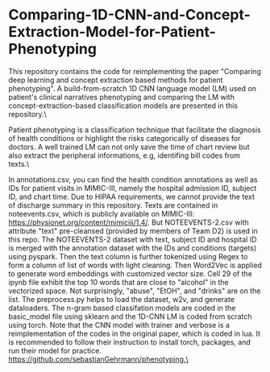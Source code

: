 # Comparing-1D-CNN-and-Concept-Extraction-Model-for-Patient-Phenotyping
This repository contains the code for reimplementing the paper "Comparing deep learning and concept extraction based methods for patient phenotyping". A build-from-scratch 1D CNN language model (LM) used on patient's clinical narratives phenotyping and comparing the LM with concept-extraction-based classification models are presented in this repository.\

Patient phenotyping is a classification technique that facilitate the diagnosis of health conditions or highlight the risks categorically of diseases for doctors. A well trained LM can not only save the time of chart review but also extract the peripheral informations, e.g, identifing bill codes from texts.\

In annotations.csv, you can find the health condition annotations as well as IDs for patient visits in MIMIC-III, namely the hospital admission ID, subject ID, and chart time. Due to HIPAA requirements, we cannot provide the text of discharge summary in this repository. Texts are contained in noteevents.csv, which is publicly available on MIMIC-III: https://physionet.org/content/mimiciii/1.4/. But NOTEEVENTS-2.csv with attribute "text" pre-cleansed (provided by members of Team D2) is used in this repo. The NOTEEVENTS-2 dataset with text, subject ID and hospital ID is merged with the annotation dataset with the IDs and conditions (targets) using pyspark. Then the text column is further tokenized using Regex to form a column of list of words with light cleaning. Then Word2Vec is applied to generate word embeddings with customized vector size. Cell 29 of the ipynb file exhibit the top 10 words that are close to "alcohol" in the vectorized space. Not surprisingly, "abuse", "EtOH", and "drinks" are on the list. The preprocess.py helps to load the dataset, w2v, and generate dataloaders. The n-gram based classifation models are coded in the basic_model file using sklearn and the 1D-CNN LM is coded from scratch using torch. Note that the CNN model with trainer and verbose is a reimplementation of the codes in the original paper, which is coded in lua. It is recommended to follow their instruction to install torch, packages, and run their model for practice. https://github.com/sebastianGehrmann/phenotyping.\

